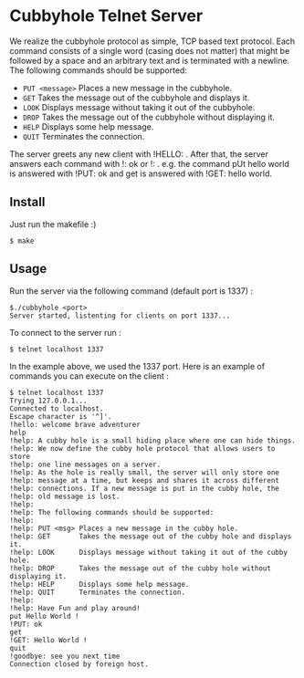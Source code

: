 # Cubbyhole Telnet Server

We realize the cubbyhole protocol as simple, TCP based text protocol. Each command consists of a
single word (casing does not matter) that might be followed by a space and an arbitrary text and is
terminated with a newline. The following commands should be supported:

- `PUT <message>` Places a new message in the cubbyhole.
- `GET` Takes the message out of the cubbyhole and displays it.
- `LOOK` Displays message without taking it out of the cubbyhole.
- `DROP` Takes the message out of the cubbyhole without displaying it.
- `HELP` Displays some help message.
- `QUIT` Terminates the connection.

The server greets any new client with !HELLO: <text>. After that, the server answers each command
with !<command>: ok or !<command>: <text>. e.g. the command pUt hello world is answered
with !PUT: ok and get is answered with !GET: hello world.

## Install

Just run the makefile :)
```
$ make
```

## Usage

Run the server via the following command (default port is 1337) :

```
$./cubbyhole <port>
Server started, listenting for clients on port 1337...
```

To connect to the server run :

```
$ telnet localhost 1337
```

In the example above, we used the 1337 port. Here is an example of commands you can execute on the client :

```
$ telnet localhost 1337
Trying 127.0.0.1...
Connected to localhost.
Escape character is '^]'.
!hello: welcome brave adventurer
help
!help: A cubby hole is a small hiding place where one can hide things.
!help: We now define the cubby hole protocol that allows users to store
!help: one line messages on a server.
!help: As the hole is really small, the server will only store one
!help: message at a time, but keeps and shares it across different
!help: connections. If a new message is put in the cubby hole, the
!help: old message is lost.
!help:
!help: The following commands should be supported:
!help:
!help: PUT <msg> Places a new message in the cubby hole.
!help: GET       Takes the message out of the cubby hole and displays it.
!help: LOOK      Displays message without taking it out of the cubby hole.
!help: DROP      Takes the message out of the cubby hole without displaying it.
!help: HELP      Displays some help message.
!help: QUIT      Terminates the connection.
!help:
!help: Have Fun and play around!
put Hello World !
!PUT: ok
get
!GET: Hello World !
quit
!goodbye: see you next time
Connection closed by foreign host.
```
